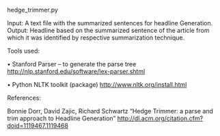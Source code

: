 hedge_trimmer.py 

Input:  A text file with the summarized sentences for headline Generation.
Output: Headline based on the summarized sentence of the article from which it was identified by respective summarization technique.


Tools used: 

•	Stanford Parser – to generate the parse tree
http://nlp.stanford.edu/software/lex-parser.shtml

•	Python NLTK toolkit (package)
http://www.nltk.org/install.html

References: 

Bonnie Dorr, David Zajic, Richard Schwartz
“Hedge Trimmer: a parse and trim approach to Headline Generation”
http://dl.acm.org/citation.cfm?doid=1119467.1119468


